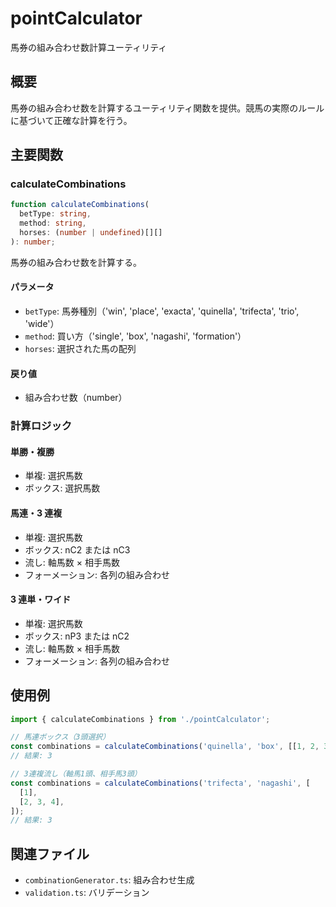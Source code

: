 # pointCalculator

馬券の組み合わせ数計算ユーティリティ

## 概要

馬券の組み合わせ数を計算するユーティリティ関数を提供。競馬の実際のルールに基づいて正確な計算を行う。

## 主要関数

### calculateCombinations

```typescript
function calculateCombinations(
  betType: string,
  method: string,
  horses: (number | undefined)[][]
): number;
```

馬券の組み合わせ数を計算する。

#### パラメータ

- `betType`: 馬券種別（'win', 'place', 'exacta', 'quinella', 'trifecta', 'trio', 'wide'）
- `method`: 買い方（'single', 'box', 'nagashi', 'formation'）
- `horses`: 選択された馬の配列

#### 戻り値

- 組み合わせ数（number）

### 計算ロジック

#### 単勝・複勝

- 単複: 選択馬数
- ボックス: 選択馬数

#### 馬連・3 連複

- 単複: 選択馬数
- ボックス: nC2 または nC3
- 流し: 軸馬数 × 相手馬数
- フォーメーション: 各列の組み合わせ

#### 3 連単・ワイド

- 単複: 選択馬数
- ボックス: nP3 または nC2
- 流し: 軸馬数 × 相手馬数
- フォーメーション: 各列の組み合わせ

## 使用例

```typescript
import { calculateCombinations } from './pointCalculator';

// 馬連ボックス（3頭選択）
const combinations = calculateCombinations('quinella', 'box', [[1, 2, 3]]);
// 結果: 3

// 3連複流し（軸馬1頭、相手馬3頭）
const combinations = calculateCombinations('trifecta', 'nagashi', [
  [1],
  [2, 3, 4],
]);
// 結果: 3
```

## 関連ファイル

- `combinationGenerator.ts`: 組み合わせ生成
- `validation.ts`: バリデーション
